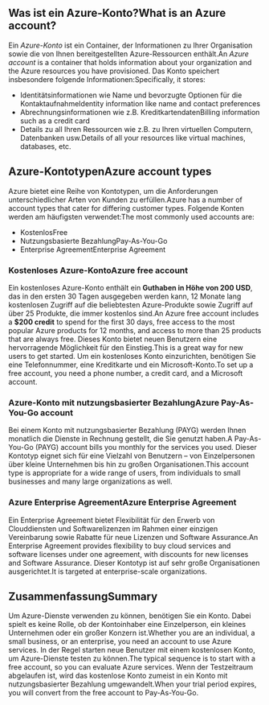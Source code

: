 ## <a name="what-is-an-azure-account"></a><span data-ttu-id="450f0-101">Was ist ein Azure-Konto?</span><span class="sxs-lookup"><span data-stu-id="450f0-101">What is an Azure account?</span></span>

<span data-ttu-id="450f0-102">Ein _Azure-Konto_ ist ein Container, der Informationen zu Ihrer Organisation sowie die von Ihnen bereitgestellten Azure-Ressourcen enthält.</span><span class="sxs-lookup"><span data-stu-id="450f0-102">An _Azure account_ is a container that holds information about your organization and the Azure resources you have provisioned.</span></span> <span data-ttu-id="450f0-103">Das Konto speichert insbesondere folgende Informationen:</span><span class="sxs-lookup"><span data-stu-id="450f0-103">Specifically, it stores:</span></span>

- <span data-ttu-id="450f0-104">Identitätsinformationen wie Name und bevorzugte Optionen für die Kontaktaufnahme</span><span class="sxs-lookup"><span data-stu-id="450f0-104">Identity information like name and contact preferences</span></span>
- <span data-ttu-id="450f0-105">Abrechnungsinformationen wie z.B. Kreditkartendaten</span><span class="sxs-lookup"><span data-stu-id="450f0-105">Billing information such as a credit card</span></span>
- <span data-ttu-id="450f0-106">Details zu all Ihren Ressourcen wie z.B. zu Ihren virtuellen Computern, Datenbanken usw.</span><span class="sxs-lookup"><span data-stu-id="450f0-106">Details of all your resources like virtual machines, databases, etc.</span></span>

## <a name="azure-account-types"></a><span data-ttu-id="450f0-107">Azure-Kontotypen</span><span class="sxs-lookup"><span data-stu-id="450f0-107">Azure account types</span></span>

<span data-ttu-id="450f0-108">Azure bietet eine Reihe von Kontotypen, um die Anforderungen unterschiedlicher Arten von Kunden zu erfüllen.</span><span class="sxs-lookup"><span data-stu-id="450f0-108">Azure has a number of account types that cater for differing customer types.</span></span> <span data-ttu-id="450f0-109">Folgende Konten werden am häufigsten verwendet:</span><span class="sxs-lookup"><span data-stu-id="450f0-109">The most commonly used accounts are:</span></span>

- <span data-ttu-id="450f0-110">Kostenlos</span><span class="sxs-lookup"><span data-stu-id="450f0-110">Free</span></span>
- <span data-ttu-id="450f0-111">Nutzungsbasierte Bezahlung</span><span class="sxs-lookup"><span data-stu-id="450f0-111">Pay-As-You-Go</span></span>
- <span data-ttu-id="450f0-112">Enterprise Agreement</span><span class="sxs-lookup"><span data-stu-id="450f0-112">Enterprise Agreement</span></span>

### <a name="azure-free-account"></a><span data-ttu-id="450f0-113">Kostenloses Azure-Konto</span><span class="sxs-lookup"><span data-stu-id="450f0-113">Azure free account</span></span>

<span data-ttu-id="450f0-114">Ein kostenloses Azure-Konto enthält ein **Guthaben in Höhe von 200 USD**, das in den ersten 30 Tagen ausgegeben werden kann, 12 Monate lang kostenlosen Zugriff auf die beliebtesten Azure-Produkte sowie Zugriff auf über 25 Produkte, die immer kostenlos sind.</span><span class="sxs-lookup"><span data-stu-id="450f0-114">An Azure free account includes a **$200 credit** to spend for the first 30 days, free access to the most popular Azure products for 12 months, and access to more than 25 products that are always free.</span></span> <span data-ttu-id="450f0-115">Dieses Konto bietet neuen Benutzern eine hervorragende Möglichkeit für den Einstieg.</span><span class="sxs-lookup"><span data-stu-id="450f0-115">This is a great way for new users to get started.</span></span> <span data-ttu-id="450f0-116">Um ein kostenloses Konto einzurichten, benötigen Sie eine Telefonnummer, eine Kreditkarte und ein Microsoft-Konto.</span><span class="sxs-lookup"><span data-stu-id="450f0-116">To set up a free account, you need a phone number, a credit card, and a Microsoft account.</span></span>

### <a name="azure-pay-as-you-go-account"></a><span data-ttu-id="450f0-117">Azure-Konto mit nutzungsbasierter Bezahlung</span><span class="sxs-lookup"><span data-stu-id="450f0-117">Azure Pay-As-You-Go account</span></span>

<span data-ttu-id="450f0-118">Bei einem Konto mit nutzungsbasierter Bezahlung (PAYG) werden Ihnen monatlich die Dienste in Rechnung gestellt, die Sie genutzt haben.</span><span class="sxs-lookup"><span data-stu-id="450f0-118">A Pay-As-You-Go (PAYG) account bills you monthly for the services you used.</span></span> <span data-ttu-id="450f0-119">Dieser Kontotyp eignet sich für eine Vielzahl von Benutzern – von Einzelpersonen über kleine Unternehmen bis hin zu großen Organisationen.</span><span class="sxs-lookup"><span data-stu-id="450f0-119">This account type is appropriate for a wide range of users, from individuals to small businesses and many large organizations as well.</span></span>

### <a name="azure-enterprise-agreement"></a><span data-ttu-id="450f0-120">Azure Enterprise Agreement</span><span class="sxs-lookup"><span data-stu-id="450f0-120">Azure Enterprise Agreement</span></span>

<span data-ttu-id="450f0-121">Ein Enterprise Agreement bietet Flexibilität für den Erwerb von Clouddiensten und Softwarelizenzen im Rahmen einer einzigen Vereinbarung sowie Rabatte für neue Lizenzen und Software Assurance.</span><span class="sxs-lookup"><span data-stu-id="450f0-121">An Enterprise Agreement provides flexibility to buy cloud services and software licenses under one agreement, with discounts for new licenses and Software Assurance.</span></span> <span data-ttu-id="450f0-122">Dieser Kontotyp ist auf sehr große Organisationen ausgerichtet.</span><span class="sxs-lookup"><span data-stu-id="450f0-122">It is targeted at enterprise-scale organizations.</span></span>

## <a name="summary"></a><span data-ttu-id="450f0-123">Zusammenfassung</span><span class="sxs-lookup"><span data-stu-id="450f0-123">Summary</span></span>

<span data-ttu-id="450f0-124">Um Azure-Dienste verwenden zu können, benötigen Sie ein Konto. Dabei spielt es keine Rolle, ob der Kontoinhaber eine Einzelperson, ein kleines Unternehmen oder ein großer Konzern ist.</span><span class="sxs-lookup"><span data-stu-id="450f0-124">Whether you are an individual, a small business, or an enterprise, you need an account to use Azure services.</span></span> <span data-ttu-id="450f0-125">In der Regel starten neue Benutzer mit einem kostenlosen Konto, um Azure-Dienste testen zu können.</span><span class="sxs-lookup"><span data-stu-id="450f0-125">The typical sequence is to start with a free account, so you can evaluate Azure services.</span></span> <span data-ttu-id="450f0-126">Wenn der Testzeitraum abgelaufen ist, wird das kostenlose Konto zumeist in ein Konto mit nutzungsbasierter Bezahlung umgewandelt.</span><span class="sxs-lookup"><span data-stu-id="450f0-126">When your trial period expires, you will convert from the free account to Pay-As-You-Go.</span></span>
